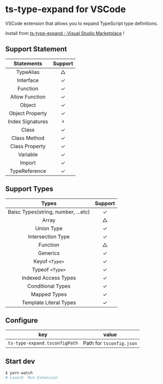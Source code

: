 # ts-type-expand for VSCode

VSCode extension that allows you to expand TypeScript type definitions.

Install from [ts-type-expand - Visual Studio Marketplace](https://marketplace.visualstudio.com/items?itemName=kimuson.ts-type-expand) !

## Support Statement

|    Statements    | Support |
| :--------------: | :-----: |
|    TypeAlias     |    △    |
|    Interface     |    ✓    |
|     Function     |    ✓    |
|  Allow Function  |    ✓    |
|      Object      |    ✓    |
| Object Property  |    ✓    |
| Index Signatures |    ☓    |
|      Class       |    ✓    |
|   Class Method   |    ✓    |
|  Class Property  |    ✓    |
|     Variable     |    ✓    |
|      Import      |    ✓    |
|  TypeReference   |    ✓    |

## Support Types

|                Types                | Support |
| :---------------------------------: | :-----: |
| Baisc Types(string, number, ...etc) |    ✓    |
|                Array                |    △    |
|             Union Type              |    ✓    |
|          Intersection Type          |    ✓    |
|              Function               |    △    |
|              Generics               |    ✓    |
|           Keyof `<Type>`            |    ✓    |
|           Typeof `<Type>`           |    ✓    |
|        Indexed Access Types         |    ✓    |
|          Conditional Types          |    ✓    |
|            Mapped Types             |    ✓    |
|       Template Literal Types        |    ✓    |

## Configure

|              key              |          value           |
| :---------------------------: | :----------------------: |
| `ts-type-expand.tsconfigPath` | Path for `tsconfig.json` |

## Start dev

```bash
$ yarn watch
# Launch `Run Extension`
```

